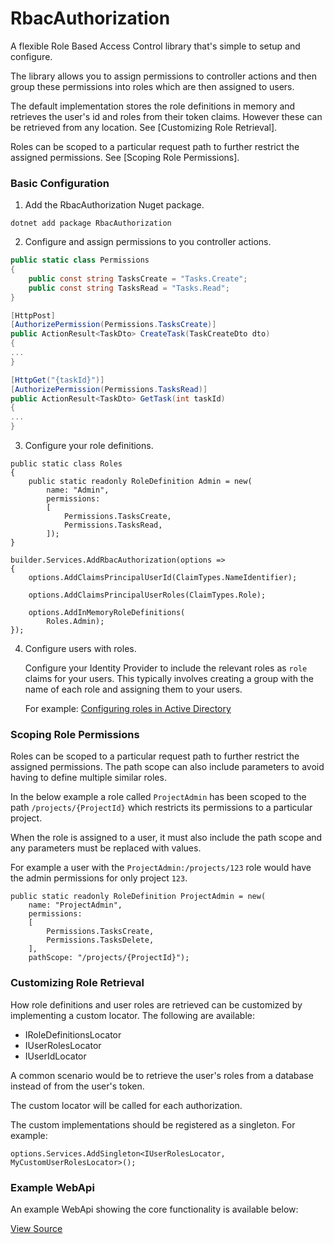 # RbacAuthorization
A flexible Role Based Access Control library that's simple to setup and configure.

The library allows you to assign permissions to controller actions and then
group these permissions into roles which are then assigned to users.

The default implementation stores the role definitions in memory and retrieves
the user's id and roles from their token claims. However these can be retrieved
from any location. See [Customizing Role Retrieval].

Roles can be scoped to a particular request path to further restrict the assigned
permissions. See [Scoping Role Permissions].


### Basic Configuration

1) Add the RbacAuthorization Nuget package.
```
dotnet add package RbacAuthorization
```

2) Configure and assign permissions to you controller actions.

```c#
public static class Permissions
{
    public const string TasksCreate = "Tasks.Create";
    public const string TasksRead = "Tasks.Read";
}

[HttpPost]
[AuthorizePermission(Permissions.TasksCreate)]
public ActionResult<TaskDto> CreateTask(TaskCreateDto dto)
{
...
}

[HttpGet("{taskId}")]
[AuthorizePermission(Permissions.TasksRead)]
public ActionResult<TaskDto> GetTask(int taskId)
{
...
}
```

3) Configure your role definitions.

```
public static class Roles
{
    public static readonly RoleDefinition Admin = new(
        name: "Admin",
        permissions:
        [
            Permissions.TasksCreate,
            Permissions.TasksRead,
        ]);
}

builder.Services.AddRbacAuthorization(options =>
{
    options.AddClaimsPrincipalUserId(ClaimTypes.NameIdentifier);

    options.AddClaimsPrincipalUserRoles(ClaimTypes.Role);

    options.AddInMemoryRoleDefinitions(
        Roles.Admin);
});
```

4) Configure users with roles.

   Configure your Identity Provider to include the relevant roles as `role` claims for your users. This typically involves creating a
group with the name of each role and assigning them to your users.

   For example: [Configuring roles in Active Directory](https://learn.microsoft.com/en-us/azure/active-directory/develop/howto-add-app-roles-in-azure-ad-apps#assign-users-and-groups-to-roles)


### Scoping Role Permissions
Roles can be scoped to a particular request path to further restrict the assigned
permissions. The path scope can also include parameters to avoid having to define
multiple similar roles.

In the below example a role called `ProjectAdmin` has been scoped to the path
`/projects/{ProjectId}` which restricts its permissions to a particular project.

When the role is assigned to a user, it must also include the path scope and any
parameters must be replaced with values.

For example a user with the `ProjectAdmin:/projects/123` role would have the admin
permissions for only project `123`.

```
public static readonly RoleDefinition ProjectAdmin = new(
    name: "ProjectAdmin",
    permissions:
    [
        Permissions.TasksCreate,
        Permissions.TasksDelete,
    ],
    pathScope: "/projects/{ProjectId}");
```

### Customizing Role Retrieval

How role definitions and user roles are retrieved can be customized by implementing
a custom locator. The following are available:

- IRoleDefinitionsLocator
- IUserRolesLocator
- IUserIdLocator

A common scenario would be to retrieve the user's roles from a database instead
of from the user's token.

The custom locator will be called for each authorization.

The custom implementations should be registered as a singleton. For example:

```
options.Services.AddSingleton<IUserRolesLocator, MyCustomUserRolesLocator>();
```

### Example WebApi

An example WebApi showing the core functionality is available below: 

[View Source](https://github.com/ianc1/RbacAuthorization/tree/main/examples/ExampleWebApi)
